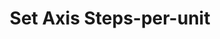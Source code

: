 ---
tag: m0092
codes:
- M92
title: Set Axis Steps-per-unit
long:
- Use `M92` to set the steps-per-unit for one or more axes. This setting affects how
  many steps will be done for each unit of movement. Units will be in steps/mm unless
  *inch* mode is set with [`G20`](/docs/gcode/G020.html) (which requires `INCH_MODE_SUPPORT`).
notes:
- |
  Get the current steps-per-unit settings with `M503`.

  With `EEPROM_SETTINGS` enabled:

  - This setting for all axes is saved with `M500` and loaded with `M501`.
  - `M502` resets steps-per-unit for all axes to the values from `DEFAULT_AXIS_STEPS_PER_UNIT`.
parameters:
- tag: X
  optional: true
  description: X steps per unit
  values:
  - tag: steps
    type: float
- tag: Y
  optional: true
  description: Y steps per unit
  values:
  - tag: steps
    type: float
- tag: Z
  optional: true
  description: Z steps per unit
  values:
  - tag: steps
    type: float
- tag: E
  optional: true
  description: E steps per unit
  values:
  - tag: steps
    type: float
- tag: T
  optional: true
  description: Target extruder (Requires `DISTINCT_E_FACTORS`)
  values:
  - tag: index
    type: int
example:
- pre: Set E steps for a new extruder
  code: M92 E688.4
examples: 
---